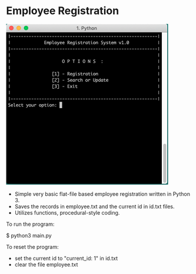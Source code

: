 # Employee Registration

![Screenshot](screenshot.png)

- Simple very basic flat-file based employee registration written in Python 3.
- Saves the records in employee.txt and the current id in id.txt files.
- Utilizes functions, procedural-style coding.

To run the program:

$ python3 main.py

To reset the program:
- set the current id to "current_id: 1" in id.txt
- clear the file employee.txt

